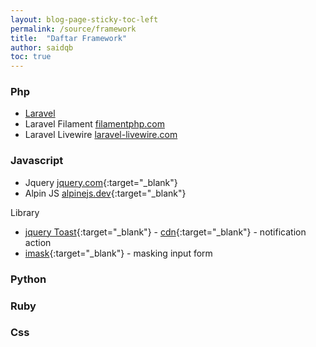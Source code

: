 ```yaml
---
layout: blog-page-sticky-toc-left
permalink: /source/framework
title:  "Daftar Framework"
author: saidqb
toc: true
---
```



### Php
- [Laravel](https://laravel.com/docs/10.x)
- Laravel Filament [filamentphp.com](https://filamentphp.com/)
- Laravel Livewire [laravel-livewire.com](https://laravel-livewire.com/docs/2.x/quickstart)

### Javascript

- Jquery [jquery.com](https://api.jquery.com/){:target="_blank"}  
- Alpin JS [alpinejs.dev](https://alpinejs.dev/start-here){:target="_blank"}

Library

- [jquery Toast](https://kamranahmed.info/toast){:target="_blank"} - [cdn](https://cdnjs.com/libraries/jquery-toast-plugin){:target="_blank"} - notification action
- [imask](https://imask.js.org/guide.html){:target="_blank"} - masking input form


### Python


### Ruby


### Css


